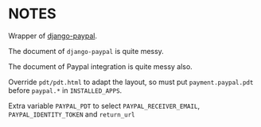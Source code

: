 NOTES
=====

Wrapper of [django-paypal](https://github.com/dcramer/django-paypal).

The document of `django-paypal` is quite messy.

The document of Paypal integration is quite messy also.

Override `pdt/pdt.html` to adapt the layout, so must put
`payment.paypal.pdt` before `paypal.*` in `INSTALLED_APPS`.

Extra variable `PAYPAL_PDT` to select `PAYPAL_RECEIVER_EMAIL`,
`PAYPAL_IDENTITY_TOKEN` and `return_url`

